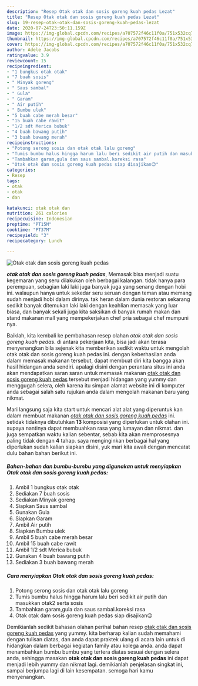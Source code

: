 ```yaml
---
description: "Resep Otak otak dan sosis goreng kuah pedas Lezat"
title: "Resep Otak otak dan sosis goreng kuah pedas Lezat"
slug: 19-resep-otak-otak-dan-sosis-goreng-kuah-pedas-lezat
date: 2020-07-24T23:50:11.159Z
image: https://img-global.cpcdn.com/recipes/a707572f46c11f0a/751x532cq70/otak-otak-dan-sosis-goreng-kuah-pedas-foto-resep-utama.jpg
thumbnail: https://img-global.cpcdn.com/recipes/a707572f46c11f0a/751x532cq70/otak-otak-dan-sosis-goreng-kuah-pedas-foto-resep-utama.jpg
cover: https://img-global.cpcdn.com/recipes/a707572f46c11f0a/751x532cq70/otak-otak-dan-sosis-goreng-kuah-pedas-foto-resep-utama.jpg
author: Adele Jacobs
ratingvalue: 3.9
reviewcount: 15
recipeingredient:
- "1 bungkus otak otak"
- "7 buah sosis"
- " Minyak goreng"
- " Saus sambal"
- " Gula"
- " Garam"
- " Air putih"
- " Bumbu ulek"
- "5 buah cabe merah besar"
- "15 buah cabe rawit"
- "1/2 sdt Merica bubuk"
- "4 buah bawang putih"
- "3 buah bawang merah"
recipeinstructions:
- "Potong serong sosis dan otak otak lalu goreng"
- "Tumis bumbu halus hingga harum lalu beri sedikit air putih dan masukkan otak2 serta sosis"
- "Tambahkan garam,gula dan saus sambal.koreksi rasa"
- "Otak otak dam sosis goreng kuah pedas siap disajikan😉"
categories:
- Resep
tags:
- otak
- otak
- dan

katakunci: otak otak dan 
nutrition: 261 calories
recipecuisine: Indonesian
preptime: "PT15M"
cooktime: "PT37M"
recipeyield: "3"
recipecategory: Lunch

---
```



![Otak otak dan sosis goreng kuah pedas](https://img-global.cpcdn.com/recipes/a707572f46c11f0a/751x532cq70/otak-otak-dan-sosis-goreng-kuah-pedas-foto-resep-utama.jpg)

<b><i>otak otak dan sosis goreng kuah pedas</i></b>, Memasak bisa menjadi suatu kegemaran yang seru dilakukan oleh berbagai kalangan. tidak hanya para perempuan, sebagian laki laki juga banyak juga yang senang dengan hobi ini. walaupun hanya untuk sekedar seru seruan dengan teman atau memang sudah menjadi hobi dalam dirinya. tak heran dalam dunia restoran sekarang sedikit banyak ditemukan laki laki dengan keahlian memasak yang luar biasa, dan banyak sekali juga kita saksikan di banyak rumah makan dan stand makanan mall yang mempekerjakan chef pria sebagai chef mumpuni nya.

Baiklah, kita kembali ke pembahasan resep olahan <i>otak otak dan sosis goreng kuah pedas</i>. di antara pekerjaan kita, bisa jadi akan terasa menyenangkan bila sejenak kita memberikan sedikit waktu untuk mengolah otak otak dan sosis goreng kuah pedas ini. dengan keberhasilan anda dalam memasak makanan tersebut, dapat membuat diri kita bangga akan hasil hidangan anda sendiri. apalagi disini dengan perantara situs ini anda akan mendapatkan saran saran untuk memasak makanan <u>otak otak dan sosis goreng kuah pedas</u> tersebut menjadi hidangan yang yummy dan menggugah selera, oleh karena itu simpan alamat website ini di komputer anda sebagai salah satu rujukan anda dalam mengolah makanan baru yang nikmat.




Mari langsung saja kita start untuk mencari alat alat yang diperuntuk kan dalam membuat makanan <u><i>otak otak dan sosis goreng kuah pedas</i></u> ini. setidak tidaknya dibutuhkan <b>13</b> komposisi yang diperlukan untuk olahan ini. supaya nantinya dapat membuahkan rasa yang lumayan dan nikmat. dan juga sempatkan waktu kalian sebentar, sebab kita akan memprosesnya paling tidak dengan <b>4</b> tahap. saya menginginkan berbagai hal yang diperlukan sudah kalian siapkan disini, yuk mari kita awali dengan mencatat dulu bahan bahan berikut ini.

<!--inarticleads1-->

##### Bahan-bahan dan bumbu-bumbu yang digunakan untuk menyiapkan Otak otak dan sosis goreng kuah pedas:

1. Ambil 1 bungkus otak otak
1. Sediakan 7 buah sosis
1. Sediakan  Minyak goreng
1. Siapkan  Saus sambal
1. Gunakan  Gula
1. Siapkan  Garam
1. Ambil  Air putih
1. Siapkan  Bumbu ulek
1. Ambil 5 buah cabe merah besar
1. Ambil 15 buah cabe rawit
1. Ambil 1/2 sdt Merica bubuk
1. Gunakan 4 buah bawang putih
1. Sediakan 3 buah bawang merah




<!--inarticleads2-->

##### Cara menyiapkan Otak otak dan sosis goreng kuah pedas:

1. Potong serong sosis dan otak otak lalu goreng
1. Tumis bumbu halus hingga harum lalu beri sedikit air putih dan masukkan otak2 serta sosis
1. Tambahkan garam,gula dan saus sambal.koreksi rasa
1. Otak otak dam sosis goreng kuah pedas siap disajikan😉




Demikianlah sedikit bahasan olahan perihal bahan resep <u>otak otak dan sosis goreng kuah pedas</u> yang yummy. kita berharap kalian sudah memahami dengan tulisan diatas, dan anda dapat praktek ulang di acara lain untuk di hidangkan dalam berbagai kegiatan family atau kolega anda. anda dapat menambahkan bumbu bumbu yang tertera diatas sesuai dengan selera anda, sehingga masakan <b>otak otak dan sosis goreng kuah pedas</b> ini dapat menjadi lebih yummy dan nikmat lagi. demikianlah penjelasan singkat ini, sampai berjumpa lagi di lain kesempatan. semoga hari kamu menyenangkan.
